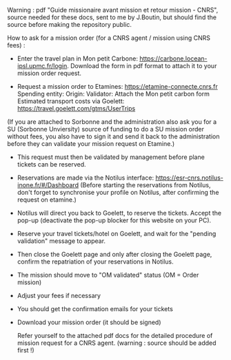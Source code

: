 Warning : pdf "Guide missionaire avant mission et retour mission - CNRS", source needed for these docs, sent to me by J.Boutin, but should find the source before making the repository public. 

How to ask for a mission order (for a CNRS agent / mission using CNRS fees) :

- Enter the travel plan in Mon petit Carbone: https://carbone.locean-ipsl.upmc.fr/login.
  Download the form in pdf format to attach it to your mission order request.

- Request a mission order to Etamines: https://etamine-connecte.cnrs.fr
  Spending entity: 
  Origin: 
  Validator: 
  Attach the Mon petit carbon form
  Estimated transport costs via Goelett: https://travel.goelett.com/gtms/UserTrips

(If you are attached to Sorbonne and the administration also ask you for a SU (Sorbonne Unviersity) source of funding to do a SU mission order without fees, you also have to sign it and send it back to the administration before they can validate your mission request on Etamine.)

- This request must then be validated by management before plane tickets can be reserved.

- Reservations are made via the Notilus interface: https://esr-cnrs.notilus-inone.fr/#/Dashboard
  (Before starting the reservations from Notilus, don't forget to synchronise your profile on Notilus, after confirming the request on etamine.)
  
- Notilus will direct you back to Goelett, to reserve the tickets. Accept the pop-up (deactivate the pop-up blocker for this website on your PC).

- Reserve your travel tickets/hotel on Goelett, and wait for the "pending validation" message to appear.
  
- Then close the Goelett page and only after closing the Goelett page, confirm the repatriation of your reservations in Notilus.

- The mission should move to "OM validated" status (OM = Order mission)

- Adjust your fees if necessary

- You should get the confirmation emails for your tickets

- Download your mission order (it should be signed)

  Refer yourself to the attached pdf docs for the detailed procedure of mission request for a CNRS agent.
  (warning : source should be added first !)
  


